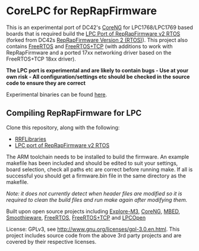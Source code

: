 # CoreLPC for RepRapFirmware

This is an experimental port of DC42's [CoreNG](https://github.com/dc42/CoreNG) for LPC1768/LPC1769 based boards that is required build the [LPC Port of RepRapFirmware v2 RTOS](https://github.com/sdavi/RepRapFirmware/tree/v2-dev-lpc) (forked from DC42s [RepRapFirmware Version 2 (RTOS)](https://github.com/dc42/RepRapFirmware/tree/v2-dev)). This project also contains [FreeRTOS](https://www.freertos.org/) and [FreeRTOS+TCP](https://www.freertos.org/FreeRTOS-Plus/FreeRTOS_Plus_TCP/index.html) (with additions to work with RepRapFirmware and a ported 17xx networking driver based on the FreeRTOS+TCP 18xx driver).

**The LPC port is experimental and are likely to contain bugs - Use at your own risk - All configuration/settings etc should be checked in the source code to ensure they are correct**

Experimental binaries can be found [here](https://github.com/sdavi/CoreLPC4RRF/tree/master/EdgeRelease).

## Compiling RepRapFirmware for LPC

Clone this repository, along with the following:
* [RRFLibraries](https://github.com/sdavi/RRFLibraries)
* [LPC port of RepRapFirmware v2 RTOS](https://github.com/sdavi/RepRapFirmware/tree/v2-dev-lpc)

The ARM toolchain needs to be installed to build the firmware. An example makefile has been included and should be edited to suit your settings, board selection, check all paths etc are correct before running make. If all is successful you should get a firmware.bin file in the same directory as the makefile.

*Note: it does not currently detect when header files are modified so it is required to clean the build files and run make again after modifying them.*

Built upon open source projects including [Explore-M3](https://github.com/ExploreEmbedded/Explore-M3), [CoreNG](https://github.com/dc42/CoreNG), [MBED](https://github.com/ARMmbed/mbed-os), [Smoothieware](https://github.com/Smoothieware/Smoothieware), [FreeRTOS](https://www.freertos.org/), [FreeRTOS+TCP](https://www.freertos.org/FreeRTOS-Plus/FreeRTOS_Plus_TCP/index.html) and [LPCOpen](https://www.nxp.com/support/developer-resources/software-development-tools/lpc-developer-resources-/lpcopen-libraries-and-examples/lpcopen-software-development-platform-lpc17xx:LPCOPEN-SOFTWARE-FOR-LPC17XX)

License: GPLv3, see http://www.gnu.org/licenses/gpl-3.0.en.html. This project includes source code from the above 3rd party projects and are covered by their respective licenses.
